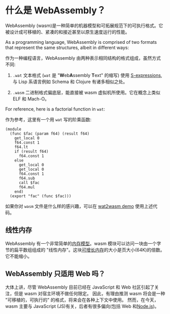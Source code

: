 # 什么是 WebAssembly？

WebAssembly (wasm)是一种简单的机器模型和可拓展规范下的可执行格式。它被设计成可移植的、紧凑的和接近甚至以原生速度运行的性能。

As a programming language, WebAssembly is comprised of two formats that
represent the same structures, albeit in different ways:

作为一种编程语言，WebAssembly 由两种表示相同结构的格式组成，虽然方式不同:

1. `.wat` 文本格式 (`wat` 是 "**W**eb**A**ssembly **T**ext" 的缩写) 使用
   [S-expressions], 与 Lisp 系语言例如 Schema 和 Clojure 有诸多相似之处。

2. `.wasm` 二进制格式偏底层，能直接被 wasm 虚拟机所使用。它在概念上类似 ELF 和 Mach-O。

For reference, here is a factorial function in `wat`:

作为参考，这里有一个用 `wat` 写的阶乘函数:

```
(module
  (func $fac (param f64) (result f64)
    get_local 0
    f64.const 1
    f64.lt
    if (result f64)
      f64.const 1
    else
      get_local 0
      get_local 0
      f64.const 1
      f64.sub
      call $fac
      f64.mul
    end)
  (export "fac" (func $fac)))
```

如果你对 `wasm` 文件是什么样的感兴趣，可以在 [wat2wasm demo] 使用上述代码。

## 线性内存

WebAssembly 有一个非常简单的[内存模型]。wasm 模块可以访问一块由一个字节的扁平数组组成的 "线性内存"。这块[可增长内存]的大小是页大小(64K)的倍数。它不能缩小。

## WebAssembly 只适用 Web 吗？

大体上讲，尽管 WebAssembly 目前已经在 JavaScript 和 Web 社区引起了关注，但是 wasm 对宿主环境不做任何限定。
因此，有理由推测 wasm 将会是一种 "可移植的，可执行的" 的格式，将来会在各种上下文中使用。
然而，在今天，wasm 主要与 JavaScript (JS)有关，后者有很多偏向(包括 Web 和[Node.js])。

[内存模型]: https://webassembly.github.io/spec/core/syntax/modules.html#syntax-mem
[可增长内存]: https://webassembly.github.io/spec/core/syntax/instructions.html#syntax-instr-memory
[extensive specification]: https://webassembly.github.io/spec/
[value types]: https://webassembly.github.io/spec/core/syntax/types.html#value-types
[node.js]: https://nodejs.org
[s-expressions]: https://en.wikipedia.org/wiki/S-expression
[wat2wasm demo]: https://cdn.rawgit.com/WebAssembly/wabt/aae5a4b7/demo/wat2wasm/
